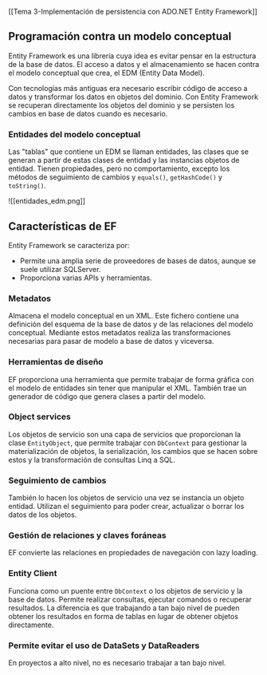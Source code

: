 [[Tema 3-Implementación de persistencia con ADO.NET Entity Framework]]

## Programación contra un modelo conceptual
Entity Framework es una librería cuya idea es evitar pensar en la estructura de la base de datos. El acceso a datos y el almacenamiento se hacen contra el modelo conceptual que crea, el EDM (Entity Data Model).

Con tecnologías más antiguas era necesario escribir código de acceso a datos y transformar los datos en objetos del dominio. Con Entity Framework se recuperan directamente los objetos del dominio y se persisten los cambios en base de datos cuando es necesario.

### Entidades del modelo conceptual
Las "tablas" que contiene un EDM se llaman entidades, las clases que se generan a partir de estas clases de entidad y las instancias objetos de entidad. Tienen propiedades, pero no comportamiento, excepto los métodos de seguimiento de cambios y `equals()`, `getHashCode()` y `toString()`.

![[entidades_edm.png]]

## Características de EF
Entity Framework se caracteriza por:
+ Permite una amplia serie de proveedores de bases de datos, aunque se suele utilizar SQLServer.
+ Proporciona varias APIs y herramientas.

### Metadatos
Almacena el modelo conceptual en un XML. Este fichero contiene una definición del esquema de la base de datos y de las relaciones del modelo conceptual. Mediante estos metadatos realiza las transformaciones necesarias para pasar de modelo a base de datos y viceversa.

### Herramientas de diseño
EF proporciona una herramienta que permite trabajar de forma gráfica con el modelo de entidades sin tener que manipular el XML. También trae un generador de código que genera clases a partir del modelo.

### Object services
Los objetos de servicio son una capa de servicios que proporcionan la clase `EntityObject`, que permite trabajar con `DbContext` para gestionar la materialización de objetos, la serialización, los cambios que se hacen sobre estos y la transformación de consultas Linq a SQL.

### Seguimiento de cambios
También lo hacen los objetos de servicio una vez se instancia un objeto entidad. Utilizan el seguimiento para poder crear, actualizar o borrar los datos de los objetos.

### Gestión de relaciones y claves foráneas
EF convierte las relaciones en propiedades de navegación con lazy loading. 

### Entity Client
Funciona como un puente entre `DbContext` o los objetos de servicio y la base de datos. Permite realizar consultas, ejecutar comandos o recuperar resultados. La diferencia es que trabajando a tan bajo nivel de pueden obtener los resultados en forma de tablas en lugar de obtener objetos directamente.

### Permite evitar el uso de DataSets y DataReaders
En proyectos a alto nivel, no es necesario trabajar a tan bajo nivel.